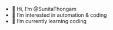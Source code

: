 - 👋 Hi, I’m @SunitaThongam
- 👀 I’m interested in automation & coding
- 🌱 I’m currently learning coding

<!---
SunitaThongam/SunitaThongam is a ✨ special ✨ repository because its `README.md` (this file) appears on your GitHub profile.
You can click the Preview link to take a look at your changes.
--->
